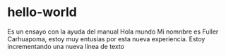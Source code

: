 # hello-world
Es un ensayo con la ayuda del manual Hola mundo
Mi nomnbre es Fuller Carhuapoma, estoy muy entusias por esta nueva experiencia.
Estoy incrementando una nueva línea  de texto

